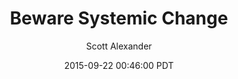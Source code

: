 ---
layout: podcast
title: "Beware Systemic Change"
author: Scott Alexander
description: https://slatestarcodex.com/2015/09/22/beware-systemic-change/
date: 2015-09-22 00:46:00 PDT
length: 5128522
duration: 1282
guid: beware-systemic-change
---